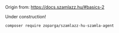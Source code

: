 Origin from:
https://docs.szamlazz.hu/#basics-2

Under construction!

`composer require zoparga/szamlazz-hu-szamla-agent`
